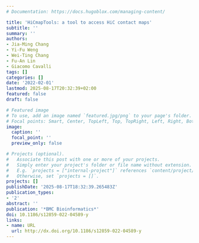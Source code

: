 ```yaml
---
# Documentation: https://docs.hugoblox.com/managing-content/

title: 'HiCmapTools: a tool to access HiC contact maps'
subtitle: ''
summary: ''
authors:
- Jia-Ming Chang
- Yi-Fu Weng
- Wei-Ting Chang
- Fu-An Lin
- Giacomo Cavalli
tags: []
categories: []
date: '2022-02-01'
lastmod: 2025-08-17T20:32:39+02:00
featured: false
draft: false

# Featured image
# To use, add an image named `featured.jpg/png` to your page's folder.
# Focal points: Smart, Center, TopLeft, Top, TopRight, Left, Right, BottomLeft, Bottom, BottomRight.
image:
  caption: ''
  focal_point: ''
  preview_only: false

# Projects (optional).
#   Associate this post with one or more of your projects.
#   Simply enter your project's folder or file name without extension.
#   E.g. `projects = ["internal-project"]` references `content/project/deep-learning/index.md`.
#   Otherwise, set `projects = []`.
projects: []
publishDate: '2025-08-17T18:32:39.265483Z'
publication_types:
- '2'
abstract: ''
publication: '*BMC Bioinformatics*'
doi: 10.1186/s12859-022-04589-y
links:
- name: URL
  url: http://dx.doi.org/10.1186/s12859-022-04589-y
---
```

